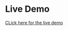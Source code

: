 <h1>Live Demo</h1>
<a href = "https://sandlini-e-shop.netlify.app">CLick here for the live demo </a>
